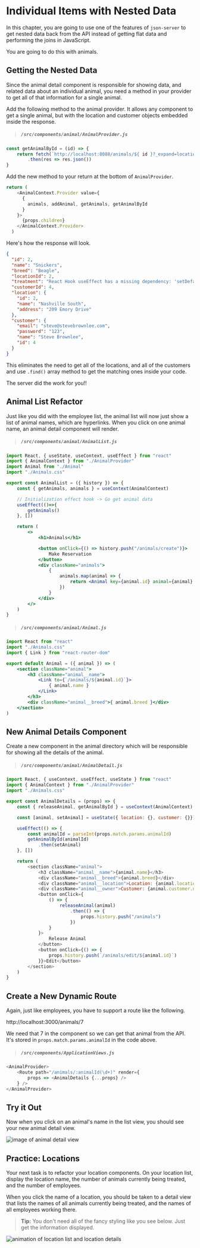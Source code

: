 # Individual Items with Nested Data

In this chapter, you are going to use one of the features of `json-server` to get nested data back from the API instead of getting flat data and performing the joins in JavaScript.

You are going to do this with animals.

## Getting the Nested Data

Since the animal detail component is responsible for showing data, and related data about an individual animal, you need a method in your provider to get all of that information for a single animal.

Add the following method to the animal provider. It allows any component to get a single animal, but with the location and customer objects embedded inside the response.

> ##### `/src/components/animal/AnimalProvider.js`

```js
const getAnimalById = (id) => {
    return fetch(`http://localhost:8088/animals/${ id }?_expand=location&_expand=customer`)
        .then(res => res.json())
}
```

Add the new method to your return at the bottom of `AnimalProvider`.

```js
return (
    <AnimalContext.Provider value={
      {
        animals, addAnimal, getAnimals, getAnimalById
      }
    }>
      {props.children}
    </AnimalContext.Provider>
  )
```

Here's how the response will look.

```json
{
  "id": 2,
  "name": "Snickers",
  "breed": "Beagle",
  "locationId": 2,
  "treatment": "React Hook useEffect has a missing dependency: 'setDefaults'. Either include it or",
  "customerId": 4,
  "location": {
    "id": 2,
    "name": "Nashville South",
    "address": "209 Emory Drive"
  },
  "customer": {
    "email": "steve@stevebrownlee.com",
    "password": "123",
    "name": "Steve Brownlee",
    "id": 4
  }
}
```

This eliminates the need to get all of the locations, and all of the customers and use `.find()` array method to get the matching ones inside your code.

The server did the work for you!!

## Animal List Refactor

Just like you did with the employee list, the animal list will now just show a list of animal names, which are hyperlinks. When you click on one animal name, an animal detail component will render.

> ##### `/src/components/animal/AnimalList.js`

```jsx
import React, { useState, useContext, useEffect } from "react"
import { AnimalContext } from "./AnimalProvider"
import Animal from "./Animal"
import "./Animals.css"

export const AnimalList = ({ history }) => {
    const { getAnimals, animals } = useContext(AnimalContext)

    // Initialization effect hook -> Go get animal data
    useEffect(()=>{
        getAnimals()
    }, [])

    return (
        <>
            <h1>Animals</h1>

            <button onClick={() => history.push("/animals/create")}>
                Make Reservation
            </button>
            <div className="animals">
                {
                    animals.map(animal => {
                        return <Animal key={animal.id} animal={animal} />
                    })
                }
            </div>
        </>
    )
}
```

> ##### `/src/components/animal/Animal.js`

```jsx
import React from "react"
import "./Animals.css"
import { Link } from "react-router-dom"

export default Animal = ({ animal }) => (
    <section className="animal">
        <h3 className="animal__name">
            <Link to={`/animals/${animal.id}`}>
                { animal.name }
            </Link>
        </h3>
        <div className="animal__breed">{ animal.breed }</div>
    </section>
)
```

## New Animal Details Component

Create a new component in the animal directory which will be responsible for showing all the details of the animal.

> ##### `/src/components/animal/AnimalDetail.js`

```js
import React, { useContext, useEffect, useState } from "react"
import { AnimalContext } from "./AnimalProvider"
import "./Animals.css"

export const AnimalDetails = (props) => {
    const { releaseAnimal, getAnimalById } = useContext(AnimalContext)

    const [animal, setAnimal] = useState({ location: {}, customer: {}})

    useEffect(() => {
        const animalId = parseInt(props.match.params.animalId)
        getAnimalById(animalId)
            .then(setAnimal)
    }, [])

    return (
        <section className="animal">
            <h3 className="animal__name">{animal.name}</h3>
            <div className="animal__breed">{animal.breed}</div>
            <div className="animal__location">Location: {animal.location.name}</div>
            <div className="animal__owner">Customer: {animal.customer.name}</div>
            <button onClick={
                () => {
                    releaseAnimal(animal)
                        .then(() => {
                            props.history.push("/animals")
                        })
                }
            }>
                Release Animal
            </button>
            <button onClick={() => {
                props.history.push(`/animals/edit/${animal.id}`)
            }}>Edit</button>
        </section>
    )
}
```

## Create a New Dynamic Route

Again, just like employees, you have to support a route like the following.

http://localhost:3000/animals/7

We need that 7 in the component so we can get that animal from the API. It's stored in `props.match.params.animalId` in the code above.

> ##### `/src/components/ApplicationViews.js`

```js
<AnimalProvider>
    <Route path="/animals/:animalId(\d+)" render={
        props => <AnimalDetails {...props} />
    } />
</AnimalProvider>
```

## Try it Out

Now when you click on an animal's name in the list view, you should see your new animal detail view.

![image of animal detail view](./images/animal-details.gif)

## Practice: Locations

Your next task is to refactor your location components. On your location list, display the location name, the number of animals currently being treated, and the number of employees.

When you click the name of a location, you should be taken to a detail view that lists the names of all animals currently being treated, and the names of all employees working there.

> **Tip:** You don't need all of the fancy styling like you see below. Just get the information displayed.

![animation of location list and location details](./images/location-details.gif)
